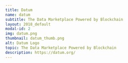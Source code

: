 ```yaml
---
title: Datum
name: datum
subtitle: The Data Marketplace Powered by Blockchain
layout: 2018_default
modal-id: 2
img: datum.png
thumbnail: datum_thumb.png
alt: Datum Logo
topic: The Data Marketplace Powered by Blockchain
description: https://datum.org/
---
```

